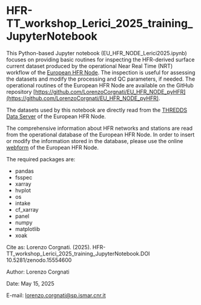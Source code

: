 # HFR-TT_workshop_Lerici_2025_training_JupyterNotebook
This Python-based Jupyter notebook (EU_HFR_NODE_Lerici2025.ipynb) focuses on providing basic routines for inspecting the HFR-derived surface current dataset produced by the operational Near Real Time (NRT) workflow of the [European HFR Node](https://www.hfrnode.eu/). The inspection is useful for assessing the datasets and modify the processing and QC parameters, if needed.
The operational routines of the European HFR Node are available on the GitHub repository [https://github.com/LorenzoCorgnati/EU_HFR_NODE_pyHFR](https://github.com/LorenzoCorgnati/EU_HFR_NODE_pyHFR).

The datasets used by this notebook are directly read from the [THREDDS Data Server](https://thredds.hfrnode.eu) of the European HFR Node.

The comprehensive information about HFR networks and stations are read from the operational database of the European HFR Node. In order to insert or modify the information stored in the database, please use the online [webform](https://webform.hfrnode.eu) of the European HFR Node.

The required packages are:
- pandas
- fsspec
- xarray
- hvplot
- os
- intake
- cf_xarray
- panel
- numpy
- matplotlib
- xoak


Cite as:
Lorenzo Corgnati. (2025). HFR-TT_workshop_Lerici_2025_training_JupyterNotebook.DOI 10.5281/zenodo.15554600


Author: Lorenzo Corgnati

Date: May 15, 2025

E-mail: lorenzo.corgnati@sp.ismar.cnr.it
